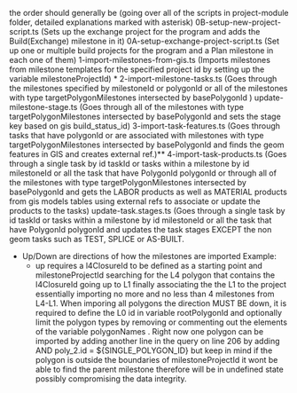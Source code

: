  the order should generally be (going over all of the scripts in project-module folder, detailed explanations marked with asterisk)
0B-setup-new-project-script.ts (Sets up the exchange project for the program and adds the Build(Exchange) milestone in it)
0A-setup-exchange-project-script.ts (Set up one or multiple build projects for the program and a Plan milestone in each one of them)
1-import-milestones-from-gis.ts (Imports milestones from milestone templates for the specified project id by setting up the variable milestoneProjectId) *
2-import-milestone-tasks.ts (Goes through the milestones specified by milestoneId or polygonId or all of the milestones with type targetPolygonMilestones intersected by basePolygonId )
update-milestone-stage.ts (Goes through all of the milestones with type targetPolygonMilestones intersected by basePolygonId  and sets the stage key based on gis build_status_id)
3-import-task-features.ts (Goes through tasks that have polygonId or are associated with milestones with type targetPolygonMilestones intersected by basePolygonId and finds the geom features in GIS and creates external ref.)**
4-import-task-products.ts (Goes through a single task by id taskId or tasks within a milestone by id milestoneId  or all the task that have PolygonId polygonId  or through all of the milestones with type targetPolygonMilestones intersected by basePolygonId  and gets the LABOR products as well as MATERIAL products from gis models tables using external refs to associate or update the products to the tasks)
update-task.stages.ts (Goes through a single task by id taskId or tasks within a milestone by id milestoneId  or all the task that have PolygonId polygonId and updates the task stages EXCEPT the non geom tasks such as TEST, SPLICE or AS-BUILT.



* Up/Down are directions of how the milestones are imported
Example:
    - up requires a l4ClosureId to be defined as a starting point and milestoneProjectId searching for the L4 polygon that contains the l4ClosureId going up to L1 finally associating the the L1 to the project essentially importing no more and no less than 4 milestones from L4-L1. When imporing all polygons the direction MUST BE down, it is required to define the L0 id in variable rootPolygonId and optionally limit the  polygon types by removing or commenting out the elements of the variable polygonNames . Right now one polygon can be imported by adding another line in the query on line 206 by adding AND poly_2.id = ${SINGLE_POLYGON_ID} but keep in mind if the polygon is outside the boundaries of milestoneProjectId it wont be able to find the parent milestone therefore will be in undefined state possibly compromising the data integrity.
